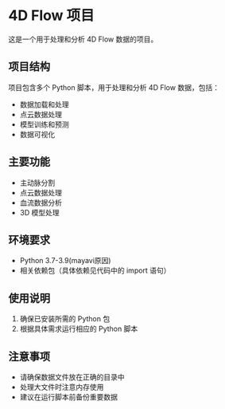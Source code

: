 # 4D Flow 项目

这是一个用于处理和分析 4D Flow 数据的项目。

## 项目结构

项目包含多个 Python 脚本，用于处理和分析 4D Flow 数据，包括：
- 数据加载和处理
- 点云数据处理
- 模型训练和预测
- 数据可视化

## 主要功能

- 主动脉分割
- 点云数据处理
- 血流数据分析
- 3D 模型处理

## 环境要求

- Python 3.7-3.9(mayavi原因)
- 相关依赖包（具体依赖见代码中的 import 语句）

## 使用说明

1. 确保已安装所需的 Python 包
2. 根据具体需求运行相应的 Python 脚本

## 注意事项

- 请确保数据文件放在正确的目录中
- 处理大文件时注意内存使用
- 建议在运行脚本前备份重要数据
